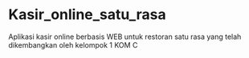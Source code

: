 # Kasir_online_satu_rasa
 Aplikasi kasir online berbasis WEB untuk restoran satu rasa yang telah dikembangkan oleh kelompok 1 KOM C
